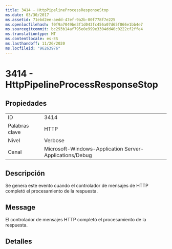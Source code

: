 ```yaml
---
title: 3414 - HttpPipelineProcessResponseStop
ms.date: 03/30/2017
ms.assetid: 71ebd2ee-aedd-47ef-9a2b-00f778f7e225
ms.openlocfilehash: f0f9a7049be3f1d043fc456a07d65f866e1bb4e7
ms.sourcegitcommit: bc293b14af795e0e999e3304dd40c0222cf2ffe4
ms.translationtype: MT
ms.contentlocale: es-ES
ms.lasthandoff: 11/26/2020
ms.locfileid: "96263976"
---
```

# <a name="3414---httppipelineprocessresponsestop"></a>3414 - HttpPipelineProcessResponseStop

## <a name="properties"></a>Propiedades  
  
|||  
|-|-|  
|ID|3414|  
|Palabras clave|HTTP|  
|Nivel|Verbose|  
|Canal|Microsoft-Windows-Application Server-Applications/Debug|  
  
## <a name="description"></a>Descripción  

 Se genera este evento cuando el controlador de mensajes de HTTP completó el procesamiento de la respuesta.  
  
## <a name="message"></a>Message  

 El controlador de mensajes HTTP completó el procesamiento de la respuesta.  
  
## <a name="details"></a>Detalles
